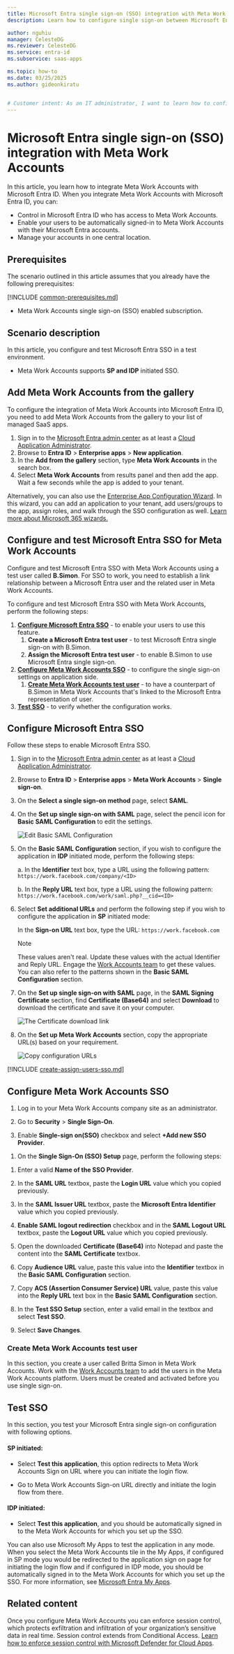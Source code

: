 ```yaml
---
title: Microsoft Entra single sign-on (SSO) integration with Meta Work Accounts
description: Learn how to configure single sign-on between Microsoft Entra ID and Meta Work Accounts.

author: nguhiu
manager: CelesteDG
ms.reviewer: CelesteDG
ms.service: entra-id
ms.subservice: saas-apps

ms.topic: how-to
ms.date: 03/25/2025
ms.author: gideonkiratu


# Customer intent: As an IT administrator, I want to learn how to configure single sign-on between Microsoft Entra ID and Meta Work Accounts so that I can control who has access to Meta Work Accounts, enable automatic sign-in with Microsoft Entra accounts, and manage my accounts in one central location.
---
```


# Microsoft Entra single sign-on (SSO) integration with Meta Work Accounts

In this article,  you learn how to integrate Meta Work Accounts with Microsoft Entra ID. When you integrate Meta Work Accounts with Microsoft Entra ID, you can:

* Control in Microsoft Entra ID who has access to Meta Work Accounts.
* Enable your users to be automatically signed-in to Meta Work Accounts with their Microsoft Entra accounts.
* Manage your accounts in one central location.

## Prerequisites
The scenario outlined in this article assumes that you already have the following prerequisites:

[!INCLUDE [common-prerequisites.md](~/identity/saas-apps/includes/common-prerequisites.md)]
* Meta Work Accounts single sign-on (SSO) enabled subscription.

## Scenario description

In this article,  you configure and test Microsoft Entra SSO in a test environment.

* Meta Work Accounts supports **SP and IDP** initiated SSO.

## Add Meta Work Accounts from the gallery

To configure the integration of Meta Work Accounts into Microsoft Entra ID, you need to add Meta Work Accounts from the gallery to your list of managed SaaS apps.

1. Sign in to the [Microsoft Entra admin center](https://entra.microsoft.com) as at least a [Cloud Application Administrator](~/identity/role-based-access-control/permissions-reference.md#cloud-application-administrator).
1. Browse to **Entra ID** > **Enterprise apps** > **New application**.
1. In the **Add from the gallery** section, type **Meta Work Accounts** in the search box.
1. Select **Meta Work Accounts** from results panel and then add the app. Wait a few seconds while the app is added to your tenant.

 Alternatively, you can also use the [Enterprise App Configuration Wizard](https://portal.office.com/AdminPortal/home?Q=Docs#/azureadappintegration). In this wizard, you can add an application to your tenant, add users/groups to the app, assign roles, and walk through the SSO configuration as well. [Learn more about Microsoft 365 wizards.](/microsoft-365/admin/misc/azure-ad-setup-guides)

<a name='configure-and-test-azure-ad-sso-for-meta-work-accounts'></a>

## Configure and test Microsoft Entra SSO for Meta Work Accounts

Configure and test Microsoft Entra SSO with Meta Work Accounts using a test user called **B.Simon**. For SSO to work, you need to establish a link relationship between a Microsoft Entra user and the related user in Meta Work Accounts.

To configure and test Microsoft Entra SSO with Meta Work Accounts, perform the following steps:

1. **[Configure Microsoft Entra SSO](#configure-azure-ad-sso)** - to enable your users to use this feature.
    1. **Create a Microsoft Entra test user** - to test Microsoft Entra single sign-on with B.Simon.
    1. **Assign the Microsoft Entra test user** - to enable B.Simon to use Microsoft Entra single sign-on.
1. **[Configure Meta Work Accounts SSO](#configure-meta-work-accounts-sso)** - to configure the single sign-on settings on application side.
    1. **[Create Meta Work Accounts test user](#create-meta-work-accounts-test-user)** - to have a counterpart of B.Simon in Meta Work Accounts that's linked to the Microsoft Entra representation of user.
1. **[Test SSO](#test-sso)** - to verify whether the configuration works.

<a name='configure-azure-ad-sso'></a>

## Configure Microsoft Entra SSO

Follow these steps to enable Microsoft Entra SSO.

1. Sign in to the [Microsoft Entra admin center](https://entra.microsoft.com) as at least a [Cloud Application Administrator](~/identity/role-based-access-control/permissions-reference.md#cloud-application-administrator).
1. Browse to **Entra ID** > **Enterprise apps** > **Meta Work Accounts** > **Single sign-on**.
1. On the **Select a single sign-on method** page, select **SAML**.
1. On the **Set up single sign-on with SAML** page, select the pencil icon for **Basic SAML Configuration** to edit the settings.

   ![Edit Basic SAML Configuration](common/edit-urls.png)

1. On the **Basic SAML Configuration** section, if you wish to configure the application in **IDP** initiated mode, perform the following steps:

    a. In the **Identifier** text box, type a URL using the following pattern:
    `https://work.facebook.com/company/<ID>`

    b. In the **Reply URL** text box, type a URL using the following pattern:
    ` https://work.facebook.com/work/saml.php?__cid=<ID>`

1. Select **Set additional URLs** and perform the following step if you wish to configure the application in **SP** initiated mode:

    In the **Sign-on URL** text box, type the URL:
    `https://work.facebook.com`

	> [!NOTE]
	> These values aren't real. Update these values with the actual Identifier and Reply URL. Engage the [Work Accounts team](https://www.workplace.com/help/work) to get these values. You can also refer to the patterns shown in the **Basic SAML Configuration** section.

1. On the **Set up single sign-on with SAML** page, in the **SAML Signing Certificate** section,  find **Certificate (Base64)** and select **Download** to download the certificate and save it on your computer.

	![The Certificate download link](common/certificatebase64.png)

1. On the **Set up Meta Work Accounts** section, copy the appropriate URL(s) based on your requirement.

	![Copy configuration URLs](common/copy-configuration-urls.png)

<a name='create-an-azure-ad-test-user'></a>

[!INCLUDE [create-assign-users-sso.md](~/identity/saas-apps/includes/create-assign-users-sso.md)]

## Configure Meta Work Accounts SSO

1. Log in to your Meta Work Accounts company site as an administrator.

1. Go to **Security** > **Single Sign-On**.

1. Enable **Single-sign on(SSO)** checkbox and select **+Add new SSO Provider**.

<!-- ![Screenshot shows the SSO Account.](./media/meta-work-accounts-tutorial/security.png "SSO Account") -->

1. On the **Single Sign-On (SSO) Setup** page, perform the following steps:

<!--     ![Screenshot shows the SSO Configuration.](./media/meta-work-accounts-tutorial/certificate.png "Configuration") -->

1. Enter a valid **Name of the SSO Provider**.

1. In the **SAML URL** textbox, paste the **Login URL** value which you copied previously.

1. In the **SAML Issuer URL** textbox, paste the **Microsoft Entra Identifier** value which you copied previously.

1. **Enable SAML logout redirection** checkbox and in the **SAML Logout URL** textbox, paste the **Logout URL** value which you copied previously.

1. Open the downloaded **Certificate (Base64)** into Notepad and paste the content into the **SAML Certificate** textbox.

1. Copy **Audience URL** value, paste this value into the **Identifier** textbox in the **Basic SAML Configuration** section.

1. Copy **ACS (Assertion Consumer Service) URL** value, paste this value into the **Reply URL** text box in the **Basic SAML Configuration** section.

1. In the **Test SSO Setup** section, enter a valid email in the textbox and select **Test SSO**.

1. Select **Save Changes**.

### Create Meta Work Accounts test user

In this section, you create a user called Britta Simon in Meta Work Accounts. Work with the [Work Accounts team](https://www.workplace.com/help/work) to add the users in the Meta Work Accounts platform. Users must be created and activated before you use single sign-on.

## Test SSO 

In this section, you test your Microsoft Entra single sign-on configuration with following options. 

#### SP initiated:

* Select **Test this application**, this option redirects to Meta Work Accounts Sign on URL where you can initiate the login flow.  

* Go to Meta Work Accounts Sign-on URL directly and initiate the login flow from there.

#### IDP initiated:

* Select **Test this application**, and you should be automatically signed in to the Meta Work Accounts for which you set up the SSO. 

You can also use Microsoft My Apps to test the application in any mode. When you select the Meta Work Accounts tile in the My Apps, if configured in SP mode you would be redirected to the application sign on page for initiating the login flow and if configured in IDP mode, you should be automatically signed in to the Meta Work Accounts for which you set up the SSO. For more information, see [Microsoft Entra My Apps](/azure/active-directory/manage-apps/end-user-experiences#azure-ad-my-apps).

## Related content

Once you configure Meta Work Accounts you can enforce session control, which protects exfiltration and infiltration of your organization’s sensitive data in real time. Session control extends from Conditional Access. [Learn how to enforce session control with Microsoft Defender for Cloud Apps](/cloud-app-security/proxy-deployment-aad).
